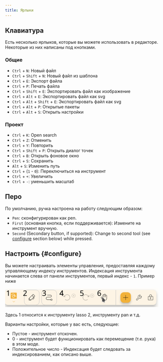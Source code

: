 ```yaml
---
title: Ярлыки
---
```


## Клавиатура

Есть несколько ярлыков, которые вы можете использовать в редакторе.
Некоторые из них написаны под кнопками.

### Общие

- `Ctrl` + `N`: Новый файл
- `Ctrl` + `Shift` + `N`: Новый файл из шаблона
- `Ctrl` + `E`: Экспорт файла
- `Ctrl` + `P`: Печать файла
- `Ctrl` + `Shift` + `E`: Экспортировать файл как изображение
- `Ctrl` + `Alt` + `E`: Экспортировать файл как svg
- `Ctrl` + `Alt` + `Shift` + `E`: Экспортировать файл как svg
- `Ctrl` + `Alt` + `P`: Открытые пакеты
- `Ctrl` + `Alt` + `S`: Открыть настройки

### Проект

- `Ctrl` + `K`: Open search
- `Ctrl` + `Z`: Отменить
- `Ctrl` + `Y`: Повторить
- `Ctrl` + `Shift` + `P`: Открыть диалог точек
- `Ctrl` + `B`: Открыть фоновое окно
- `Ctrl` + `S`: Сохранить
- `Alt` + `S`: Изменить путь
- `Ctrl` + (`1` - `0`): Переключиться на инструмент
- `Ctrl` + `+`: Увеличить
- `Ctrl` + `-`: уменьшить масштаб

## Перо

По умолчанию, ручка настроена на работу следующим образом:

- `Pen`: сконфигурирован как pen.
- `First` (основная кнопка, если поддерживается): Измените на инструмент вручную.
- `Second` (Secondary button, if supported): Change to second tool (see [configure](#configure) section below) while pressed.

## Настроить {#configure}

Вы можете настраивать элементы управления, предоставляя каждому управляющему индексу инструментов. Индексация инструмента начинается слева от панели инструментов, первый индекс - `1`. Пример ниже

![номер панели инструментов](toolbar_numbered.png)

Здесь 1 относится к инструменту lasso 2, инструменту pan и т.д.

Варианты настройки, которые у вас есть, следующие:

- Пустое - инструмент отскочен.
- 0 - инструмент будет функционировать как перемещение (т.е. рука) в этом моде.
- Положительное число - Индексация будет следовать за индексированием, как описано выше.
